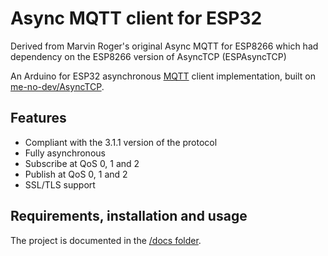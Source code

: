Async MQTT client for ESP32
=============================

Derived from Marvin Roger's original Async MQTT for ESP8266 which had dependency on the ESP8266 version of AsyncTCP (ESPAsyncTCP)

An Arduino for ESP32 asynchronous [MQTT](http://mqtt.org/) client implementation, built on [me-no-dev/AsyncTCP](https://github.com/me-no-dev/AsyncTCP).

## Features

* Compliant with the 3.1.1 version of the protocol
* Fully asynchronous
* Subscribe at QoS 0, 1 and 2
* Publish at QoS 0, 1 and 2
* SSL/TLS support

## Requirements, installation and usage

The project is documented in the [/docs folder](docs).
